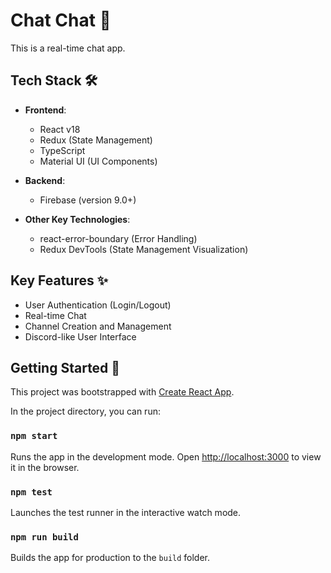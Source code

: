 # Chat Chat 🦉

This is a real-time chat app.

## Tech Stack 🛠️

- **Frontend**:

  - React v18
  - Redux (State Management)
  - TypeScript
  - Material UI (UI Components)

- **Backend**:

  - Firebase (version 9.0+)

- **Other Key Technologies**:
  - react-error-boundary (Error Handling)
  - Redux DevTools (State Management Visualization)

## Key Features ✨

- User Authentication (Login/Logout)
- Real-time Chat
- Channel Creation and Management
- Discord-like User Interface

## Getting Started 🚀

This project was bootstrapped with [Create React App](https://github.com/facebook/create-react-app).

In the project directory, you can run:

### `npm start`

Runs the app in the development mode. Open [http://localhost:3000](http://localhost:3000) to view it in the browser.

### `npm test`

Launches the test runner in the interactive watch mode.

### `npm run build`

Builds the app for production to the `build` folder.
